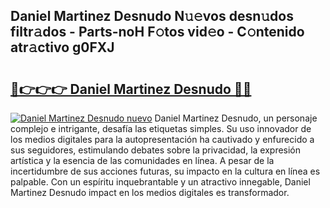 ## Daniel Martinez Desnudo N𝚞𝚎vos desn𝚞dos filtr𝚊dos - Parts-noH F𝚘tos vid𝚎o - C𝚘ntenido atr𝚊ctivo g0FXJ

# <h2><a href="http://mbati9.tromn.icu/?c=Daniel+Martinez+Desnudo">🔗👉👉👉 Daniel Martinez Desnudo 🔗🔗</a></h2>

[![Daniel Martinez Desnudo nuevo](https://i.imgur.com/pEAQMta.gif)](http://mbati9.tromn.icu/?c=Daniel+Martinez+Desnudo)
Daniel Martinez Desnudo, un personaje complejo e intrigante, desafía las etiquetas simples. Su uso innovador de los medios digitales para la autopresentación ha cautivado y enfurecido a sus seguidores, estimulando debates sobre la privacidad, la expresión artística y la esencia de las comunidades en línea. A pesar de la incertidumbre de sus acciones futuras, su impacto en la cultura en línea es palpable. Con un espíritu inquebrantable y un atractivo innegable, Daniel Martinez Desnudo impact en los medios digitales es transformador.
